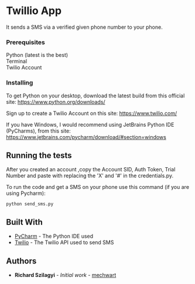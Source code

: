 # Twillio App

It sends a SMS via a verified given phone number to your phone.

### Prerequisites

Python (latest is the best)  
Terminal  
Twilio Account  

### Installing

To get Python on your desktop, download the latest build from this official site:
https://www.python.org/downloads/

Sign up to create a Twilio Account on this site: 
https://www.twilio.com/

If you have Windows, I would recommend using JetBrains Python IDE (PyCharms), from this site:
https://www.jetbrains.com/pycharm/download/#section=windows

## Running the tests

After you created an account ,copy the Account SID, Auth Token, Trial Number and paste with replacing the 'X' and '#'  in the credentials.py.

To run the code and get a SMS on your phone use this command (if you are using Pycharm):
```
python send_sms.py
```
## Built With

* [PyCharm](https://www.jetbrains.com/pycharm/) - The Python IDE used
* [Twilio](https://www.twilio.com/) - The Twilio API used to send SMS

## Authors

* **Richard Szilagyi** - *Initial work* - [mechwart](https://github.com/mechwart)

